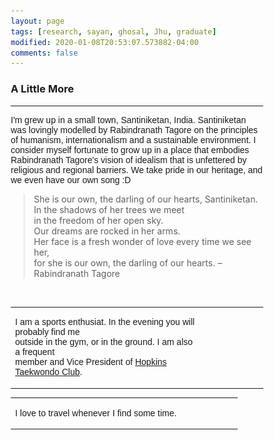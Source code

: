 ```yaml
---
layout: page
tags: [research, sayan, ghosal, Jhu, graduate]
modified: 2020-01-08T20:53:07.573882-04:00
comments: false
---
```

### A Little More

---

<p style="font-family:'Arial'"> I'm grew up in a small town, Santiniketan, India. Santiniketan was lovingly modelled by Rabindranath Tagore on the principles of humanism, internationalism and a sustainable environment. I consider myself fortunate to grow up in a place that embodies Rabindranath Tagore's vision of idealism that is unfettered by religious and regional barriers. We take pride in our heritage, and we even have our own song :D

<html>
<head>
<style>
blockquote {
  margin-left: 20px;
  border-left: 3px solid #eee;
}
</style>
</head>
<body>
<blockquote>
She is our own, the darling of our hearts, Santiniketan.<br>
In the shadows of her trees we meet<br>
in the freedom of her open sky.<br>
Our dreams are rocked in her arms.<br>
Her face is a fresh wonder of love every time we see her,<br>
for she is our own, the darling of our hearts. –  Rabindranath Tagore
</blockquote>
</body>
</html>
<br>
<html>

<head>
<meta name="viewport" content="width=device-width, initial-scale=1">
<style>
* {box-sizing: border-box}
.mySlides {display: none}
img {vertical-align: middle;}

/* Slideshow container */
.slideshow-container {
  max-width: 1000px;
  position: center;
  margin: auto;
}

/* Caption text */
.text {
  color: #111;
  font-size: 15px;
  padding: 8px 12px;
  position: bottom;
  bottom: 8px;
  width: 100%;
  text-align: center;
}

/* Number text (1/3 etc) */
.numbertext {
  color: #f2f2f2;
  font-size: 12px;
  padding: 8px 12px;
  position: absolute;
  top: 0;
}

/* The dots/bullets/indicators */
.dot {
  height: 0px;
  width: 0px;
  margin: 0 0px;
  background-color: #bbb;
  border-radius: 0%;
  display: inline-block;
  transition: background-color 0.6s ease;
}

.active {
  background-color: #717171;
}

/* Fading animation */
.fade {
  -webkit-animation-name: fade;
  -webkit-animation-duration: 1s;
  animation-name: fade;
  animation-duration: 1s;
}

@-webkit-keyframes fade {
  from {opacity: .4} 
  to {opacity: 1}
}

@keyframes fade {
  from {opacity: .4} 
  to {opacity: 1}
}

/* On smaller screens, decrease text size */
@media only screen and (max-width: 300px) {
  .text {font-size: 11px}
}
</style>
</head>
</html>

<table>
    <col width="75%">
    <col width="40%">
    <tr>
        <td valign="center"><p style="font-family:'Arial'">I am a sports enthusiat. In the evening you will probably find me<br> outside in the gym, or in the ground. I am also a frequent<br> member and Vice President of <a href="http://www.hopkinstkd.com/home/">Hopkins Taekwondo Club</a>.</td>
        <td>
<html>
<body>

<div class="slideshow-container" id="slideshow1">

  <div class="mySlides one">
    <img src="/images/snd.jpg" style="width:100%">
	<div class="text"><em>San Diego, 2019</em></div>

  </div>
  <div class="mySlides one">
    <img src="/images/sky.jpg" style="width:100%">
	<div class="text"><em>Canada, 2016</em></div>
  </div>
  <div class="mySlides one">
    <img src="/images/ice2.jpg" style="width:100%">
<div class="text"><em>Iceland, 2020</em></div>
  </div>
  <div style="text-align:center">
    <span class="dot"></span> 
    <span class="dot"></span> 
    <span class="dot"></span> 
  </div>
</div>
</body>
</html> 
</td>


<table>
    <col width="75%">
    <col width="40%">
    <tr>
        <td valign="center"><p style="font-family:'Arial'"> I love to travel whenever I find some time.</td>
        <td>
<html>
<body>
<div class="slideshow-container" id="slideshow2">

  <div class="mySlides two">
    <img src="/images/yosemite_v2.jpg" style="width:100%">
<div class="text"><em>Yosemite, 2019</em></div>
  </div>

  <div class="mySlides twos">
    <img src="/images/ice.jpg" style="width:100%">
<div class="text"><em>Iceland, 2019</em></div>
  </div>

  <div class="mySlides two">
    <img src="/images/death_valley_v2.jpg" style="width:100%">
<div class="text"><em>Death Valley, 2019</em></div>
  </div>

  <div style="text-align:center">
    <span class="dot"></span> 
    <span class="dot"></span> 
    <span class="dot"></span> 
  </div>
</div>
</body>
</html> 
</td>


</script>
        <script>
            'use strict';
           
            function Make_a_slideshow(id){
                var slideIndex = 0,
                    container = document.getElementById(id);

                function showSlides(){
                    var slides = container.querySelectorAll('.mySlides');
                    for (var i = 0; i < slides.length; i++){
                        slides[i].style.display = "none";
                    }
                    slideIndex++;
                    if (slideIndex > slides.length){
                        slideIndex = 1;
                    }
                    slides[slideIndex - 1].style.display = "block";
                    setTimeout(showSlides, 2000); // Change image every 2 seconds
                }
                showSlides();
            }
           
            //start slideshow 1
            Make_a_slideshow('slideshow1');
           
            //delay 1 second before starting slideshow 2
            setTimeout(function(){
                Make_a_slideshow('slideshow2');
            }, 0);



